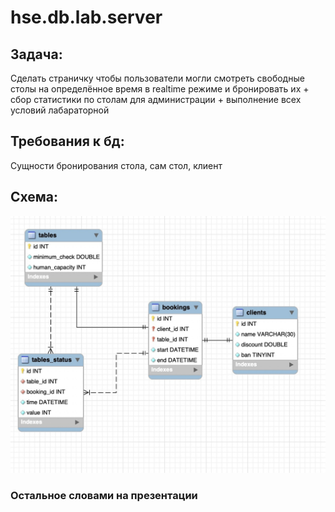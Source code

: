 # hse.db.lab.server

## Задача:
Сделать страничку чтобы пользователи могли смотреть свободные столы на определённое время в realtime режиме и бронировать их + сбор статистики по столам для администрации + выполнение всех условий лабараторной

## Требования к бд:
Сущности бронирования стола, сам стол, клиент

## Схема:
![](https://github.com/yoloroy/hse.db.lab.server/blob/master/resources/O3l5iPtAuM4.jpg)

### Остальное словами на презентации
